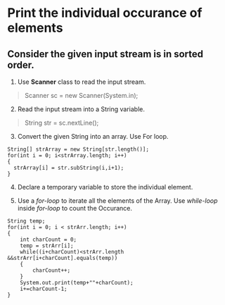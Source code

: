 # Print the individual occurance of elements 
##  Consider the given input stream is in sorted order.

1. Use **Scanner** class to read the input stream.
> Scanner sc = new Scanner(System.in);

2. Read the input stream into a String variable.
> String str = sc.nextLine();

3. Convert the given String into an array. Use For loop.

```
String[] strArray = new String[str.length()];
for(int i = 0; i<strArray.length; i++)
{
  strArray[i] = str.subString(i,i+1);
}
```
4. Declare a temporary variable to store the individual element.

5. Use a *for-loop* to iterate all the elements of the Array. Use *while-loop* inside *for-loop* to count the Occurance.

```
String temp;
for(int i = 0; i < strArr.length; i++)
{
	int charCount = 0;
	temp = strArr[i];
	while((i+charCount)<strArr.length &&strArr[i+charCount].equals(temp))
	{
		charCount++;
	}
	System.out.print(temp+""+charCount);
	i+=charCount-1;
}
```
